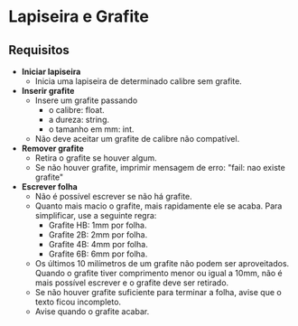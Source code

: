 # Lapiseira e Grafite

## Requisitos
- **Iniciar lapiseira**
	- Inicia uma lapiseira de determinado calibre sem grafite.
- **Inserir grafite**
	- Insere um grafite passando
	    - o calibre: float.
	    - a dureza: string.
	    - o tamanho em mm: int.
	- Não deve aceitar um grafite de calibre não compatível.
- **Remover grafite**
	- Retira o grafite se houver algum.
	- Se não houver grafite, imprimir mensagem de erro: "fail: nao existe grafite"
- **Escrever folha**
	- Não é possível escrever se não há grafite.
	- Quanto mais macio o grafite, mais rapidamente ele se acaba. Para simplificar, use a seguinte regra:
	    - Grafite HB: 1mm por folha.
	    - Grafite 2B: 2mm por folha.
	    - Grafite 4B: 4mm por folha.
	    - Grafite 6B: 6mm por folha.
	- Os últimos 10 milímetros de um grafite não podem ser aproveitados. Quando o grafite tiver comprimento menor ou igual a 10mm, não é mais possível escrever e o grafite deve ser retirado.
	- Se não houver grafite suficiente para terminar a folha, avise que o texto ficou incompleto.
	- Avise quando o grafite acabar.